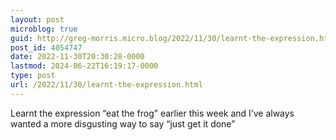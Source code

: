 ```yaml
---
layout: post
microblog: true
guid: http://greg-morris.micro.blog/2022/11/30/learnt-the-expression.html
post_id: 4054747
date: 2022-11-30T20:30:28-0000
lastmod: 2024-06-22T16:19:17-0000
type: post
url: /2022/11/30/learnt-the-expression.html
---
```

Learnt the expression “eat the frog” earlier this week and I’ve always wanted a more disgusting way to say “just get it done” 
